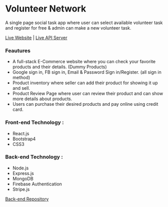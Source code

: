 # Volunteer Network

A single page social task app where user can select available volunteer task and register for free & admin can make a new volunteer task.

[Live Website](https://ema-john-simple-83889.web.app/) | [Live API Server](https://ema-john-as.herokuapp.com/)

### Feautures
* A full-stack E-Commerce website where you can check your favorite products and their details. (Dummy Products)
* Google sign in, FB sign in, Email & Password Sign in/Register. (all sign in method)
* Product inventory where seller can add their product for showing it up and sell.
* Product Review Page where user can review their product and can show more details about products.
* Users can purchase their desired products and pay online using credit card.


### Front-end Technology :
* React.js
* Bootstrap4
* CSS3

### Back-end Technology :
* Node.js 
* Express.js
* MongoDB
* Firebase Authentication
* Stripe.js

[Back-end Repository](https://github.com/anik1612/ema-john-server)
